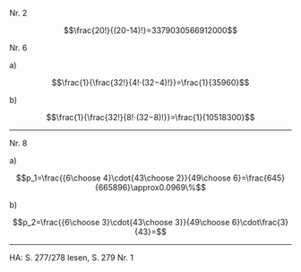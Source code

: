 Nr. 2 

$$\frac{20!}{(20-14)!}=3379030566912000$$

Nr. 6

a)

$$\frac{1}{\frac{32!}{4!⋅(32−4)!}}=\frac{1}{35960}$$

b)

$$\frac{1}{\frac{32!}{8!⋅(32−8)!}}=\frac{1}{10518300}$$

---

Nr. 8

a)

$$p_1=\frac{{6\choose 4}\cdot{43\choose 2}}{49\choose 6}=\frac{645}{665896}\approx0.0969\%$$

b)

$$p_2=\frac{{6\choose 3}\cdot{43\choose 3}}{49\choose 6}\cdot\frac{3}{43}=$$

---

HA: S. 277/278 lesen, S. 279 Nr. 1